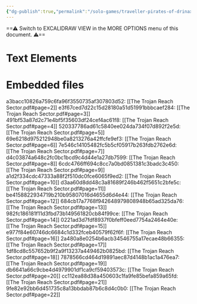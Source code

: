 ```yaml
---
{"dg-publish":true,"permalink":"/solo-games/traveller-pirates-of-drinax/play/maps/trojan-reach-sector-maps/","tags":["excalidraw"]}
---
```


==⚠  Switch to EXCALIDRAW VIEW in the MORE OPTIONS menu of this document. ⚠==


# Text Elements

# Embedded files
a3bacc10826a759c6fa96f3550735af307803d52: [[The Trojan Reach Sector.pdf#page=2]]
e3f67ced7d22c15d28180a51d51991bbbcaef284: [[The Trojan Reach Sector.pdf#page=3]]
491bf53a87d2c71e4bf5f35603df24cef4ac61f8: [[The Trojan Reach Sector.pdf#page=4]]
520337786ad61c5840ee024da734f07d892f2e5d: [[The Trojan Reach Sector.pdf#page=5]]
69e6218d975212948be0a8213276a42ffcfe9ef3: [[The Trojan Reach Sector.pdf#page=6]]
7e546c14105482fc5b5cf05917b263fdb2762e6d: [[The Trojan Reach Sector.pdf#page=7]]
d4c03874a648c2fc0bc1bcd9c4d44e1a27db7599: [[The Trojan Reach Sector.pdf#page=8]]
6cdc4766ff694c8cc7a0bd0851381c3badc3c450: [[The Trojan Reach Sector.pdf#page=9]]
a1d2f334cdc47333a88f2f510dc0fce6065f9ed2: [[The Trojan Reach Sector.pdf#page=10]]
d3aa60d8dd48c3a81689f246b462f5651c2bfe5c: [[The Trojan Reach Sector.pdf#page=11]]
be4158822934719b210b95807016d4655d6d4e44: [[The Trojan Reach Sector.pdf#page=12]]
684cb17a7768f942648979808948b65ad325da76: [[The Trojan Reach Sector.pdf#page=13]]
982fc186181f11d3fbd73b149561820cb84f99ce: [[The Trojan Reach Sector.pdf#page=14]]
0221ad3d7fdf8937f0bfeff0eed7754a2464e40e: [[The Trojan Reach Sector.pdf#page=15]]
e977f84e60746dc6684c1d332fceb40579f62f6f: [[The Trojan Reach Sector.pdf#page=16]]
2a480a8e0254b6acb34546755a17ecae48b66355: [[The Trojan Reach Sector.pdf#page=17]]
1df8cd8c557652b9f2a9f13237a449462b0825bd: [[The Trojan Reach Sector.pdf#page=18]]
7878566cd464d19891aec87d4148b1ac1a476ea7: [[The Trojan Reach Sector.pdf#page=19]]
db6641a66c9cbe4d4979901df1ca9cf59403573c: [[The Trojan Reach Sector.pdf#page=20]]
cc112ea88d38a450603c1fa9fe85befa859a65fd: [[The Trojan Reach Sector.pdf#page=21]]
9fe82e92bb6d451735c8a13bbdab87b6c8d4c0b0: [[The Trojan Reach Sector.pdf#page=22]]

